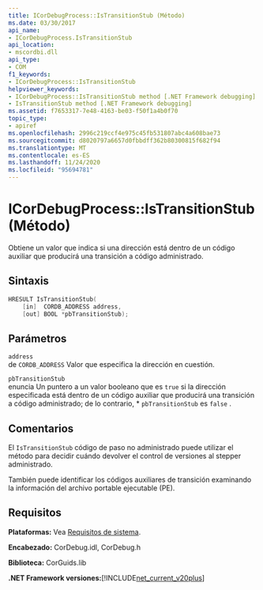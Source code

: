 ```yaml
---
title: ICorDebugProcess::IsTransitionStub (Método)
ms.date: 03/30/2017
api_name:
- ICorDebugProcess.IsTransitionStub
api_location:
- mscordbi.dll
api_type:
- COM
f1_keywords:
- ICorDebugProcess::IsTransitionStub
helpviewer_keywords:
- ICorDebugProcess::IsTransitionStub method [.NET Framework debugging]
- IsTransitionStub method [.NET Framework debugging]
ms.assetid: f7653317-7e48-4163-be03-f50f1a4b0f70
topic_type:
- apiref
ms.openlocfilehash: 2996c219ccf4e975c45fb531807abc4a608bae73
ms.sourcegitcommit: d8020797a6657d0fbbdff362b80300815f682f94
ms.translationtype: MT
ms.contentlocale: es-ES
ms.lasthandoff: 11/24/2020
ms.locfileid: "95694781"
---
```

# <a name="icordebugprocessistransitionstub-method"></a>ICorDebugProcess::IsTransitionStub (Método)

Obtiene un valor que indica si una dirección está dentro de un código auxiliar que producirá una transición a código administrado.  
  
## <a name="syntax"></a>Sintaxis  
  
```cpp  
HRESULT IsTransitionStub(  
    [in]  CORDB_ADDRESS address,  
    [out] BOOL *pbTransitionStub);  
```  
  
## <a name="parameters"></a>Parámetros  

 `address`  
 de `CORDB_ADDRESS` Valor que especifica la dirección en cuestión.  
  
 `pbTransitionStub`  
 enuncia Un puntero a un valor booleano que es `true` si la dirección especificada está dentro de un código auxiliar que producirá una transición a código administrado; de lo contrario, * `pbTransitionStub` es `false` .  
  
## <a name="remarks"></a>Comentarios  

 El `IsTransitionStub` código de paso no administrado puede utilizar el método para decidir cuándo devolver el control de versiones al stepper administrado.  
  
 También puede identificar los códigos auxiliares de transición examinando la información del archivo portable ejecutable (PE).  
  
## <a name="requirements"></a>Requisitos  

 **Plataformas:** Vea [Requisitos de sistema](../../get-started/system-requirements.md).  
  
 **Encabezado:** CorDebug.idl, CorDebug.h  
  
 **Biblioteca:** CorGuids.lib  
  
 **.NET Framework versiones:**[!INCLUDE[net_current_v20plus](../../../../includes/net-current-v20plus-md.md)]
